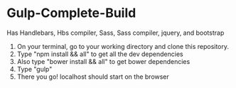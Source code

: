 # Gulp-Complete-Build
Has Handlebars, Hbs compiler, Sass, Sass compiler, jquery, and bootstrap

1. On your terminal, go to your working directory and clone this repository.
2. Type "npm install && all" to get all the dev dependencies
3. Also type "bower install && all" to get bower dependencies
4. Type "gulp"
5. There you go! localhost should start on the browser 
